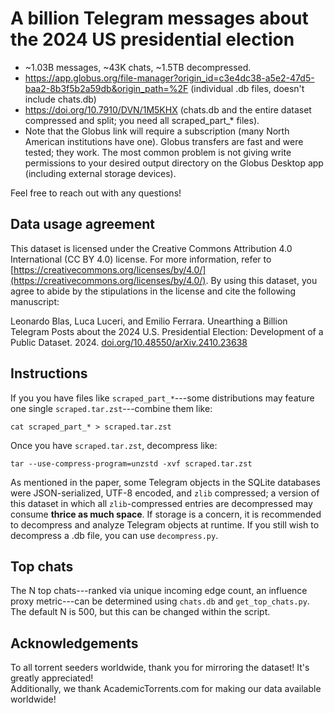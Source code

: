 # A billion Telegram messages about the 2024 US presidential election
* ~1.03B messages, ~43K chats, ~1.5TB decompressed.
* https://app.globus.org/file-manager?origin_id=c3e4dc38-a5e2-47d5-baa2-8b3f5b2a59db&origin_path=%2F (individual .db files, doesn't include chats.db)
* https://doi.org/10.7910/DVN/1M5KHX (chats.db and the entire dataset compressed and split; you need all scraped_part_* files).
* Note that the Globus link will require a subscription (many North American institutions have one). Globus transfers are fast and were tested; they work. The most common problem is not giving write permissions to your desired output directory on the Globus Desktop app (including external storage devices).


Feel free to reach out with any questions!


## Data usage agreement
This dataset is licensed under the Creative Commons Attribution 4.0 International (CC BY 4.0) license. For more information, refer to [https://creativecommons.org/licenses/by/4.0/](https://creativecommons.org/licenses/by/4.0/). By using this dataset, you agree to abide by the stipulations in the license and cite the following manuscript:

Leonardo Blas, Luca Luceri, and Emilio Ferrara. Unearthing a Billion Telegram Posts about the 2024 U.S. Presidential Election: Development of a Public Dataset. 2024. [doi.org/10.48550/arXiv.2410.23638](doi.org/10.48550/arXiv.2410.23638)

## Instructions
If you you have files like `scraped_part_*`---some distributions may feature one single `scraped.tar.zst`---combine them like:
```
cat scraped_part_* > scraped.tar.zst
```
Once you have `scraped.tar.zst`, decompress like:
```
tar --use-compress-program=unzstd -xvf scraped.tar.zst
```

As mentioned in the paper, some Telegram objects in the SQLite databases were JSON-serialized, UTF-8 encoded, and `zlib` compressed; a version of this dataset in which all `zlib`-compressed entries are decompressed may consume **thrice as much space**. If storage is a concern, it is recommended to decompress and analyze Telegram objects at runtime. If you still wish to decompress a .db file, you can use `decompress.py`.

## Top chats
The N top chats---ranked via unique incoming edge count, an influence proxy metric---can be determined using `chats.db` and `get_top_chats.py`. The default N is 500, but this can be changed within the script.

## Acknowledgements
To all torrent seeders worldwide, thank you for mirroring the dataset! It's greatly appreciated!
<br>
Additionally, we thank AcademicTorrents.com for making our data available worldwide!
